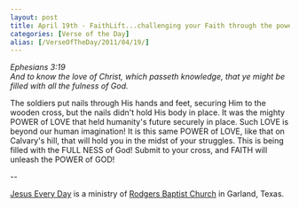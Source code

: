 ```yaml
---
layout: post
title: April 19th - FaithLift...challenging your Faith through the power of
categories: [Verse of the Day]
alias: [/VerseOfTheDay/2011/04/19/]
---
```


_Ephesians 3:19  
And to know the love of Christ, which passeth knowledge, that ye
might be filled with all the fulness of God._

The soldiers put nails through His hands and feet, securing Him to
the wooden cross, but the nails didn't hold His body in place. It was
the mighty POWER of LOVE that held humanity's future securely in
place. Such LOVE is beyond our human imagination! It is this same
POWER of LOVE, like that on Calvary's hill, that will hold you in the
midst of your struggles. This is being filled with the FULL NESS of
God! Submit to your cross, and FAITH will unleash the POWER of GOD!

 --

<a href=http://jesuseveryday.net>Jesus Every Day</a> is a ministry of <a href=http://rodgersbaptist.net>Rodgers Baptist Church</a> in Garland, Texas.

